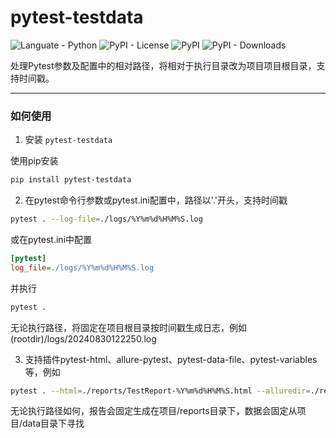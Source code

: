 # pytest-testdata

![Languate - Python](https://img.shields.io/badge/language-python-blue.svg)
![PyPI - License](https://img.shields.io/pypi/l/pytest-testdata)
![PyPI](https://img.shields.io/pypi/v/pytest-testdata)
![PyPI - Downloads](https://img.shields.io/pypi/dm/pytest-testdata)

处理Pytest参数及配置中的相对路径，将相对于执行目录改为项目项目根目录，支持时间戳。

---

### 如何使用

1. 安装 `pytest-testdata`

使用pip安装

```sh
pip install pytest-testdata
```

2. 在pytest命令行参数或pytest.ini配置中，路径以'.'开头，支持时间戳

```sh
pytest . --log-file=./logs/%Y%m%d%H%M%S.log
```

或在pytest.ini中配置
```ini
[pytest]
log_file=./logs/%Y%m%d%H%M%S.log
```
并执行 
```sh
pytest .
```
无论执行路径，将固定在项目根目录按时间戳生成日志，例如 (rootdir)/logs/20240830122250.log

3. 支持插件pytest-html、allure-pytest、pytest-data-file、pytest-variables等，例如

```sh
pytest . --html=./reports/TestReport-%Y%m%d%H%M%S.html --alluredir=./reports/allure_data  --data-file=./data/a.json --variables=./data/b.json
```
无论执行路径如何，报告会固定生成在项目/reports目录下，数据会固定从项目/data目录下寻找